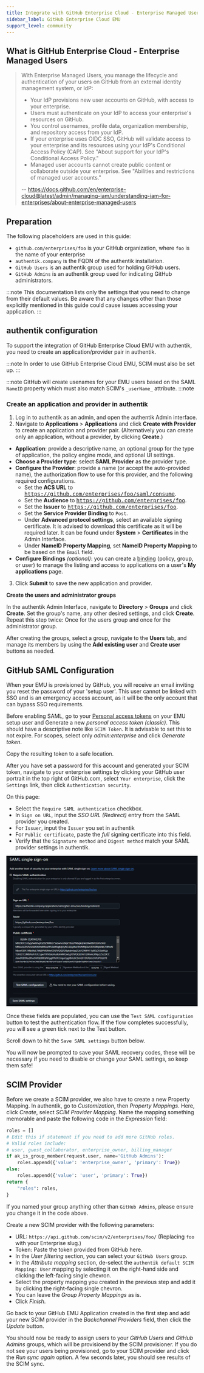 ```yaml
---
title: Integrate with GitHub Enterprise Cloud - Enterprise Managed Users
sidebar_label: GitHub Enterprise Cloud EMU
support_level: community
---
```


## What is GitHub Enterprise Cloud - Enterprise Managed Users

> With Enterprise Managed Users, you manage the lifecycle and authentication of your users on GitHub from an external identity management system, or IdP:
>
> - Your IdP provisions new user accounts on GitHub, with access to your enterprise.
> - Users must authenticate on your IdP to access your enterprise's resources on GitHub.
> - You control usernames, profile data, organization membership, and repository access from your IdP.
> - If your enterprise uses OIDC SSO, GitHub will validate access to your enterprise and its resources using your IdP's Conditional Access Policy (CAP). See "About support for your IdP's Conditional Access Policy."
> - Managed user accounts cannot create public content or collaborate outside your enterprise. See "Abilities and restrictions of managed user accounts."
>
> -- https://docs.github.com/en/enterprise-cloud@latest/admin/managing-iam/understanding-iam-for-enterprises/about-enterprise-managed-users

## Preparation

The following placeholders are used in this guide:

- `github.com/enterprises/foo` is your GitHub organization, where `foo` is the name of your enterprise
- `authentik.company` is the FQDN of the authentik installation.
- `GitHub Users` is an authentik group used for holding GitHub users.
- `GitHub Admins` is an authentik group used for indicating GitHub administrators.

:::note
This documentation lists only the settings that you need to change from their default values. Be aware that any changes other than those explicitly mentioned in this guide could cause issues accessing your application.
:::

## authentik configuration

To support the integration of GitHub Enterprise Cloud EMU with authentik, you need to create an application/provider pair in authentik.

:::note
In order to use GitHub Enterprise Cloud EMU, SCIM must also be set up.
:::

:::note
GitHub will create usenames for your EMU users based on the SAML `NameID` property which must also match SCIM's `_userName_` attribute.
:::note

### Create an application and provider in authentik

1. Log in to authentik as an admin, and open the authentik Admin interface.
2. Navigate to **Applications** > **Applications** and click **Create with Provider** to create an application and provider pair. (Alternatively you can create only an application, without a provider, by clicking **Create**.)

- **Application**: provide a descriptive name, an optional group for the type of application, the policy engine mode, and optional UI settings.
- **Choose a Provider type**: select **SAML Provider** as the provider type.
- **Configure the Provider**: provide a name (or accept the auto-provided name), the authorization flow to use for this provider, and the following required configurations.
    - Set the **ACS URL** to <kbd>https://github.com/enterprises/foo/saml/consume</kbd>.
    - Set the **Audience** to <kbd>https://github.com/enterprises/foo</kbd>.
    - Set the **Issuer** to <kbd>https://github.com/enterprises/foo</kbd>.
    - Set the **Service Provider Binding** to `Post`.
    - Under **Advanced protocol settings**, select an available signing certificate. It is advised to download this certificate as it will be required later. It can be found under **System** > **Certificates** in the Admin Interface.
    - Under **NameID Property Mapping**, set **NameID Property Mapping** to be based on the `Email` field.
- **Configure Bindings** _(optional)_: you can create a [binding](/docs/add-secure-apps/flows-stages/bindings/) (policy, group, or user) to manage the listing and access to applications on a user's **My applications** page.

3. Click **Submit** to save the new application and provider.

**Create the users and administrator groups**

In the authentik Admin Interface, navigate to **Directory** > **Groups** and click **Create**. Set the group's name, any other desired settings, and click **Create**. Repeat this step twice: Once for the users group and once for the administrator group.

After creating the groups, select a group, navigate to the **Users** tab, and manage its members by using the **Add existing user** and **Create user** buttons as needed.

## GitHub SAML Configuration

When your EMU is provisioned by GitHub, you will receive an email inviting you reset the password of your 'setup user'. This user cannot be linked with SSO and is an emergency access account, as it will be the only account that can bypass SSO requirements.

Before enabling SAML, go to your [Personal access tokens](https://github.com/settings/tokens) on your EMU setup user and Generate a new _personal access token (classic)_. This should have a descriptive note like `SCIM Token`. It is advisable to set this to not expire. For scopes, select only _admin:enterprise_ and click _Generate token_.

Copy the resulting token to a safe location.

After you have set a password for this account and generated your SCIM token, navigate to your enterprise settings by clicking your GitHub user portrait in the top right of GitHub.com, select `Your enterprise`, click the `Settings` link, then click `Authentication security`.

On this page:

- Select the `Require SAML authentication` checkbox.
- In `Sign on URL`, input the _SSO URL (Redirect)_ entry from the SAML provider you created.
- For `Issuer`, input the `Issuer` you set in authentik
- For `Public certificate`, paste the _full_ signing certificate into this field.
- Verify that the `Signature method` and `Digest method` match your SAML provider settings in authentik.

![Screenshot showing populated GitHub enterprise SAML settings](ghec_emu_settings.png)

Once these fields are populated, you can use the `Test SAML configuration` button to test the authentication flow. If the flow completes successfully, you will see a green tick next to the Test button.

Scroll down to hit the `Save SAML settings` button below.

You will now be prompted to save your SAML recovery codes, these will be necessary if you need to disable or change your SAML settings, so keep them safe!

## SCIM Provider

Before we create a SCIM provider, we also have to create a new Property Mapping. In authentik, go to _Customization_, then _Property Mappings_. Here, click _Create_, select _SCIM Provider Mapping_. Name the mapping something memorable and paste the following code in the _Expression_ field:

```python
roles = []
# Edit this if statement if you need to add more GitHub roles.
# Valid roles include:
# user, guest_collaborator, enterprise_owner, billing_manager
if ak_is_group_member(request.user, name='GitHub Admins'):
    roles.append({'value': 'enterprise_owner', 'primary': True})
else:
    roles.append({'value': 'user', 'primary': True})
return {
    "roles": roles,
}
```

If you named your group anything other than `GitHub Admins`, please ensure you change it in the code above.

Create a new SCIM provider with the following parameters:

- URL: `https://api.github.com/scim/v2/enterprises/foo/` (Replacing `foo` with your Enterprise slug.)
- Token: Paste the token provided from GitHub here.
- In the _User filtering_ section, you can select your `GitHub Users` group.
- In the _Attribute mapping_ section, de-select the `authentik default SCIM Mapping: User` mapping by selecting it on the right-hand side and clicking the left-facing single chevron.
- Select the property mapping you created in the previous step and add it by clicking the right-facing single chevron.
- You can leave the _Group Property Mappings_ as is.
- Click _Finish_.

Go back to your GitHub EMU Application created in the first step and add your new SCIM provider in the _Backchannel Providers_ field, then click the _Update_ button.

You should now be ready to assign users to your _GitHub Users_ and _GitHub Admins_ groups, which will be provisioend by the SCIM provisioner. If you do not see your users being provisioned, go to your SCIM provider and click the _Run sync again_ option. A few seconds later, you should see results of the SCIM sync.
